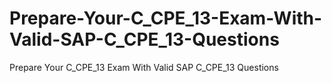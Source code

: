 # Prepare-Your-C_CPE_13-Exam-With-Valid-SAP-C_CPE_13-Questions
Prepare Your C_CPE_13 Exam With Valid SAP C_CPE_13 Questions

